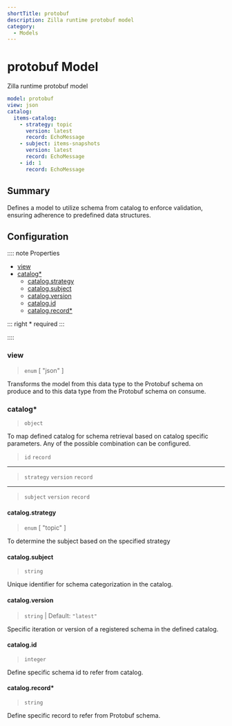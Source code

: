 ```yaml
---
shortTitle: protobuf
description: Zilla runtime protobuf model
category:
  - Models
---
```


# protobuf Model

Zilla runtime protobuf model

```yaml {1}
model: protobuf
view: json
catalog:
  items-catalog:
    - strategy: topic
      version: latest
      record: EchoMessage
    - subject: items-snapshots
      version: latest
      record: EchoMessage
    - id: 1
      record: EchoMessage
```

## Summary

Defines a model to utilize schema from catalog to enforce validation, ensuring adherence to predefined data structures.

## Configuration

:::: note Properties

- [view](#view)
- [catalog\*](#catalog)
  - [catalog.strategy](#catalog-strategy)
  - [catalog.subject](#catalog-subject)
  - [catalog.version](#catalog-version)
  - [catalog.id](#catalog-id)
  - [catalog.record\*](#catalog-record)

::: right
\* required
:::

::::

### view

> `enum` [ "json" ]

Transforms the model from this data type to the Protobuf schema on produce and to this data type from the Protobuf schema on consume.

### catalog\*

> `object`

To map defined catalog for schema retrieval based on catalog specific parameters. Any of the possible combination can be configured.

> `id`
> `record`
-----
> `strategy`
> `version`
> `record`
-----
> `subject`
> `version`
> `record`

#### catalog.strategy

> `enum` [ "topic" ]

To determine the subject based on the specified strategy

#### catalog.subject

> `string`

Unique identifier for schema categorization in the catalog.

#### catalog.version

> `string` | Default: `"latest"`

Specific iteration or version of a registered schema in the defined catalog.

#### catalog.id

> `integer`

Define specific schema id to refer from catalog.

#### catalog.record\*

> `string`

Define specific record to refer from Protobuf schema.
